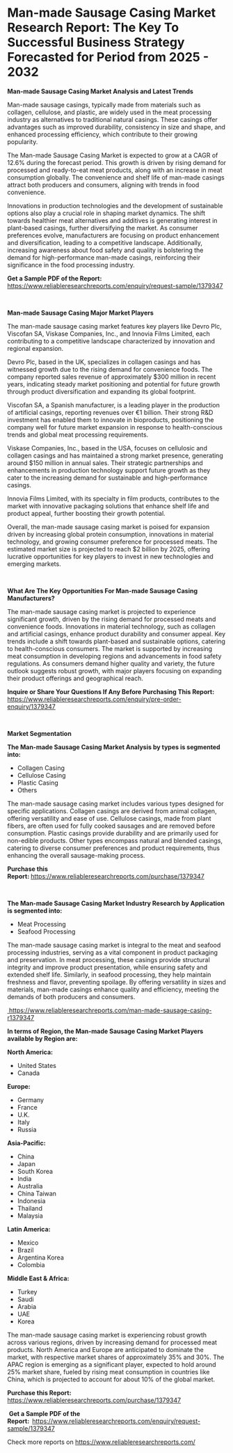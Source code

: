 <p><h1>Man-made Sausage Casing Market Research Report: The Key To Successful Business Strategy Forecasted for Period from 2025 - 2032</h1></p><p><strong>Man-made Sausage Casing Market Analysis and Latest Trends</strong></p>
<p><p>Man-made sausage casings, typically made from materials such as collagen, cellulose, and plastic, are widely used in the meat processing industry as alternatives to traditional natural casings. These casings offer advantages such as improved durability, consistency in size and shape, and enhanced processing efficiency, which contribute to their growing popularity.</p><p>The Man-made Sausage Casing Market is expected to grow at a CAGR of 12.6% during the forecast period. This growth is driven by rising demand for processed and ready-to-eat meat products, along with an increase in meat consumption globally. The convenience and shelf life of man-made casings attract both producers and consumers, aligning with trends in food convenience.</p><p>Innovations in production technologies and the development of sustainable options also play a crucial role in shaping market dynamics. The shift towards healthier meat alternatives and additives is generating interest in plant-based casings, further diversifying the market. As consumer preferences evolve, manufacturers are focusing on product enhancement and diversification, leading to a competitive landscape. Additionally, increasing awareness about food safety and quality is bolstering the demand for high-performance man-made casings, reinforcing their significance in the food processing industry.</p></p>
<p><strong>Get a Sample PDF of the Report:&nbsp;</strong> <a href="https://www.reliableresearchreports.com/enquiry/request-sample/1379347?utm_campaign=2098&utm_medium=2&utm_source=Github&utm_content=ia&utm_term=22032025&utm_id=man-made-sausage-casing">https://www.reliableresearchreports.com/enquiry/request-sample/1379347</a></p>
<p>&nbsp;</p>
<p><strong>Man-made Sausage Casing Major Market Players</strong></p>
<p><p>The man-made sausage casing market features key players like Devro Plc, Viscofan SA, Viskase Companies, Inc., and Innovia Films Limited, each contributing to a competitive landscape characterized by innovation and regional expansion. </p><p>Devro Plc, based in the UK, specializes in collagen casings and has witnessed growth due to the rising demand for convenience foods. The company reported sales revenue of approximately $300 million in recent years, indicating steady market positioning and potential for future growth through product diversification and expanding its global footprint.</p><p>Viscofan SA, a Spanish manufacturer, is a leading player in the production of artificial casings, reporting revenues over €1 billion. Their strong R&D investment has enabled them to innovate in bioproducts, positioning the company well for future market expansion in response to health-conscious trends and global meat processing requirements.</p><p>Viskase Companies, Inc., based in the USA, focuses on cellulosic and collagen casings and has maintained a strong market presence, generating around $150 million in annual sales. Their strategic partnerships and enhancements in production technology support future growth as they cater to the increasing demand for sustainable and high-performance casings.</p><p>Innovia Films Limited, with its specialty in film products, contributes to the market with innovative packaging solutions that enhance shelf life and product appeal, further boosting their growth potential. </p><p>Overall, the man-made sausage casing market is poised for expansion driven by increasing global protein consumption, innovations in material technology, and growing consumer preference for processed meats. The estimated market size is projected to reach $2 billion by 2025, offering lucrative opportunities for key players to invest in new technologies and emerging markets.</p></p>
<p>&nbsp;</p>
<p><strong>What Are The Key Opportunities For Man-made Sausage Casing Manufacturers?</strong></p>
<p><p>The man-made sausage casing market is projected to experience significant growth, driven by the rising demand for processed meats and convenience foods. Innovations in material technology, such as collagen and artificial casings, enhance product durability and consumer appeal. Key trends include a shift towards plant-based and sustainable options, catering to health-conscious consumers. The market is supported by increasing meat consumption in developing regions and advancements in food safety regulations. As consumers demand higher quality and variety, the future outlook suggests robust growth, with major players focusing on expanding their product offerings and geographical reach.</p></p>
<p><strong>Inquire or Share Your Questions If Any Before Purchasing This Report:</strong> <a href="https://www.reliableresearchreports.com/enquiry/pre-order-enquiry/1379347?utm_campaign=2098&utm_medium=2&utm_source=Github&utm_content=ia&utm_term=22032025&utm_id=man-made-sausage-casing">https://www.reliableresearchreports.com/enquiry/pre-order-enquiry/1379347</a></p>
<p>&nbsp;</p>
<p><strong>Market Segmentation</strong></p>
<p><strong>The Man-made Sausage Casing Market Analysis by types is segmented into:</strong></p>
<p><ul><li>Collagen Casing</li><li>Cellulose Casing</li><li>Plastic Casing</li><li>Others</li></ul></p>
<p><p>The man-made sausage casing market includes various types designed for specific applications. Collagen casings are derived from animal collagen, offering versatility and ease of use. Cellulose casings, made from plant fibers, are often used for fully cooked sausages and are removed before consumption. Plastic casings provide durability and are primarily used for non-edible products. Other types encompass natural and blended casings, catering to diverse consumer preferences and product requirements, thus enhancing the overall sausage-making process.</p></p>
<p><strong>Purchase this Report:&nbsp;</strong><a href="https://www.reliableresearchreports.com/purchase/1379347?utm_campaign=2098&utm_medium=2&utm_source=Github&utm_content=ia&utm_term=22032025&utm_id=man-made-sausage-casing">https://www.reliableresearchreports.com/purchase/1379347</a></p>
<p>&nbsp;</p>
<p><strong>The Man-made Sausage Casing Market Industry Research by Application is segmented into:</strong></p>
<p><ul><li>Meat Processing</li><li>Seafood Processing</li></ul></p>
<p><p>The man-made sausage casing market is integral to the meat and seafood processing industries, serving as a vital component in product packaging and preservation. In meat processing, these casings provide structural integrity and improve product presentation, while ensuring safety and extended shelf life. Similarly, in seafood processing, they help maintain freshness and flavor, preventing spoilage. By offering versatility in sizes and materials, man-made casings enhance quality and efficiency, meeting the demands of both producers and consumers.</p></p>
<p><a href="https://www.reliableresearchreports.com/man-made-sausage-casing-r1379347?utm_campaign=2098&utm_medium=2&utm_source=Github&utm_content=ia&utm_term=22032025&utm_id=man-made-sausage-casing">&nbsp;https://www.reliableresearchreports.com/man-made-sausage-casing-r1379347</a></p>
<p><strong>In terms of Region, the Man-made Sausage Casing Market Players available by Region are:</strong></p>
<p>
    <p> <strong> North America: </strong>
        <ul>
            <li>United States</li>
            <li>Canada</li>
        </ul>
        </p> 
    <p> <strong> Europe: </strong>
        <ul>
            <li>Germany</li>
            <li>France</li>
            <li>U.K.</li>
            <li>Italy</li>
            <li>Russia</li>
        </ul>
        </p> 
    <p> <strong> Asia-Pacific: </strong>
        <ul>
            <li>China</li>
            <li>Japan</li>
            <li>South Korea</li>
            <li>India</li>
            <li>Australia</li>
            <li>China Taiwan</li>
            <li>Indonesia</li>
            <li>Thailand</li>
            <li>Malaysia</li>
        </ul>
        </p> 
    <p> <strong> Latin America: </strong>
        <ul>
            <li>Mexico</li>
            <li>Brazil</li>
            <li>Argentina Korea</li>
            <li>Colombia</li>
        </ul>
        </p> 
    <p> <strong> Middle East & Africa: </strong>
        <ul>
            <li>Turkey</li>
            <li>Saudi</li>
            <li>Arabia</li>
            <li>UAE</li>
            <li>Korea</li>
        </ul>
    </p>
    </p>
<p><p>The man-made sausage casing market is experiencing robust growth across various regions, driven by increasing demand for processed meat products. North America and Europe are anticipated to dominate the market, with respective market shares of approximately 35% and 30%. The APAC region is emerging as a significant player, expected to hold around 25% market share, fueled by rising meat consumption in countries like China, which is projected to account for about 10% of the global market.</p></p>
<p><strong>Purchase this Report: </strong><a href="https://www.reliableresearchreports.com/purchase/1379347?utm_campaign=2098&utm_medium=2&utm_source=Github&utm_content=ia&utm_term=22032025&utm_id=man-made-sausage-casing">https://www.reliableresearchreports.com/purchase/1379347</a></p>
<p>&nbsp;<strong>Get a Sample PDF of the Report:&nbsp;&nbsp;</strong><a href="https://www.reliableresearchreports.com/enquiry/request-sample/1379347?utm_campaign=2098&utm_medium=2&utm_source=Github&utm_content=ia&utm_term=22032025&utm_id=man-made-sausage-casing">https://www.reliableresearchreports.com/enquiry/request-sample/1379347</a></p>
<p><strong></strong></p>
<p>Check more reports on <a href="https://www.reliableresearchreports.com/?utm_campaign=2098&utm_medium=2&utm_source=Github&utm_content=ia&utm_term=22032025&utm_id=man-made-sausage-casing">https://www.reliableresearchreports.com/</a></p>